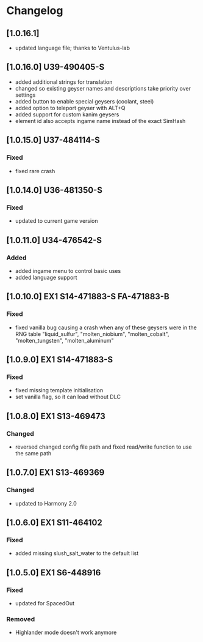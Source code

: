 # Changelog

## [1.0.16.1]
- updated language file; thanks to Ventulus-lab

## [1.0.16.0] U39-490405-S
- added additional strings for translation
- changed so existing geyser names and descriptions take priority over settings
- added button to enable special geysers (coolant, steel)
- added option to teleport geyser with ALT+Q
- added support for custom kanim geysers
- element id also accepts ingame name instead of the exact SimHash

## [1.0.15.0] U37-484114-S

### Fixed
- fixed rare crash

## [1.0.14.0] U36-481350-S

### Fixed
- updated to current game version

## [1.0.11.0] U34-476542-S

### Added
- added ingame menu to control basic uses
- added language support

## [1.0.10.0] EX1 S14-471883-S FA-471883-B

### Fixed
- fixed vanilla bug causing a crash when any of these geysers were in the RNG table "liquid_sulfur", "molten_niobium", "molten_cobalt", "molten_tungsten", "molten_aluminum"

## [1.0.9.0] EX1 S14-471883-S

### Fixed
- fixed missing template initialisation
- set vanilla flag, so it can load without DLC

## [1.0.8.0] EX1 S13-469473

### Changed
- reversed changed config file path and fixed read/write function to use the same path

## [1.0.7.0] EX1 S13-469369

### Changed
- updated to Harmony 2.0

## [1.0.6.0] EX1 S11-464102

### Fixed
- added missing slush_salt_water to the default list

## [1.0.5.0] EX1 S6-448916

### Fixed
- updated for SpacedOut

### Removed
- Highlander mode doesn't work anymore
